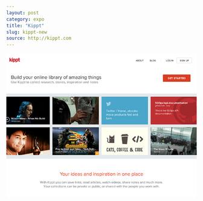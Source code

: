 ```yaml
---
layout: post
category: expo
title: "Kippt"
slug: kippt-new
source: http://kippt.com
---
```


<img src="/screenshots/kippt-new.jpg">
